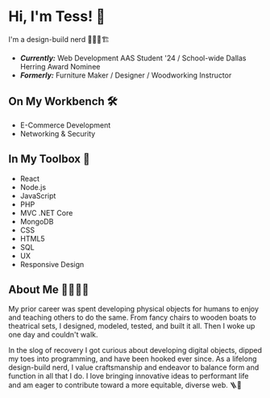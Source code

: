 # Hi, I'm Tess! 👋

I'm a design-build nerd 🧑🏻‍💻🏗

- **_Currently:_** Web Development AAS Student '24 / School-wide Dallas Herring Award Nominee
- **_Formerly:_** Furniture Maker / Designer / Woodworking Instructor

## On My Workbench 🛠

- E-Commerce Development
- Networking & Security

## In My Toolbox 🧰

- React
- Node.js
- JavaScript
- PHP
- MVC .NET Core
- MongoDB
- CSS
- HTML5
- SQL
- UX
- Responsive Design

## About Me 🙋🏻🏳️‍🌈

My prior career was spent developing physical objects for humans to enjoy and teaching others to do the same. From fancy chairs to wooden boats to theatrical sets, I designed, modeled, tested, and built it all. Then I woke up one day and couldn't walk.

In the slog of recovery I got curious about developing digital objects, dipped my toes into programming, and have been hooked ever since. As a lifelong design-build nerd, I value craftsmanship and endeavor to balance form and function in all that I do. I love bringing innovative ideas to performant life and am eager to contribute toward a more equitable, diverse web. 🪜🤲
